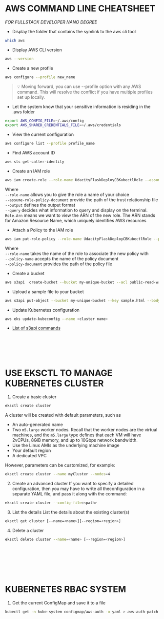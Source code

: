 # AWS COMMAND LINE CHEATSHEET

_FOR FULLSTACK DEVELOPER NANO DEGREE_

- Display the folder that contains the symlink to the aws cli tool

```bash
which aws
```

- Display AWS CLI version

```bash
aws --version
```

- Create a new profile

```bash
aws configure --profile new_name
```

> :bulb: Moving forward, you can use --profile <profile-name> option with any AWS command. This will resolve the conflict if you have multiple profiles set up locally.

- Let the system know that your sensitive information is residing in the .aws folder

```bash
export AWS_CONFIG_FILE=~/.aws/config
export AWS_SHARED_CREDENTIALS_FILE=~/.aws/credentials
```

- View the current configuration

```bash
aws configure list --profile profile_name
```

- Find AWS account ID

```bash
aws sts get-caller-identity
```

- Create an IAM role

```bash
aws iam create-role --role-name UdacityFlaskDeployCBKubectlRole --assume-role-policy-document file://trust.json --output text --query 'Role.Arn'
```

Where  
`--role-name` allows you to give the role a name of your choice  
`--assume-role-policy-document` provide the path of the trust relationship file  
`--output` defines the output format  
`--query` decides what information to query and display on the terminal. `Role.Arn` means we want to view the ARN of the new role. The ARN stands for Amazon Resource Name, which uniquely identifies AWS resources

- Attach a Policy to the IAM role

```bash
aws iam put-role-policy --role-name UdacityFlaskDeployCBKubectlRole --policy-name eks-describe --policy-document file://iam-role-policy.json
```

Where  
`--role-name` takes the name of the role to associate the new policy with  
`--policy-name` accepts the name of the policy document  
`--policy-document` provides the path of the policy file

- Create a bucket

```bash
aws s3api  create-bucket --bucket my-unique-bucket --acl public-read-write --region us-east-1
```

- Upload a sample file to your bucket

```bash
aws s3api put-object --bucket my-unique-bucket --key sample.html --body sample.html
```

- Update Kubernetes configuration

```bash
aws eks update-kubeconfig --name <cluster name>
```

- [List of s3api commands](https://docs.aws.amazon.com/cli/latest/reference/s3api/index.html#available-commands)

\
\
\
&nbsp;

# USE EKSCTL TO MANAGE KUBERNETES CLUSTER

1. Create a basic cluster

```bash
eksctl create cluster
```

A cluster will be created with default parameters, such as

- An auto-generated name
- Two `m5.large` worker nodes. Recall that the worker nodes are the virtual machines, and the `m5.large` type defines that each VM will have 2vCPUs, 8GiB memory, and up to 10Gbps network bandwidth.
- Use the Linux AMIs as the underlying machine image
- Your default region
- A dedicated VPC

However, parameters can be customized, for example:

```bash
eksctl create cluster --name myCluster --nodes=4
```

2. Create an advanced cluster
   If you want to specify a detailed configuration, then you may have to write all theconfiguration in a separate YAML file, and pass it along with the command:

```bash
eksctl create cluster --config-file=<path>
```

3. List the details
   List the details about the existing cluster(s)

```bash
eksctl get cluster [--name=<name>][--region=<region>]
```

4. Delete a cluster

```bash
eksctl delete cluster --name=<name> [--region=<region>]
```

\
\
\
\
&nbsp;

# KUBERNETES RBAC SYSTEM

1. Get the current ConfigMap and save it to a file

```bash
kubectl get -n kube-system configmap/aws-auth -o yaml > aws-auth-patch.yml
```
